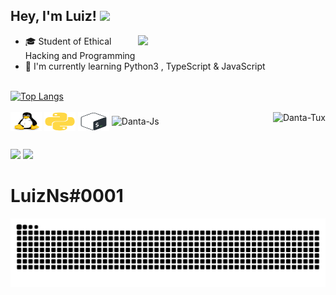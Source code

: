 <h2 align="left">Hey, I'm Luiz! <img src="https://media.giphy.com/media/hvRJCLFzcasrR4ia7z/giphy.gif" width="25px"> </h2>
<img align="right" src="https://media.discordapp.net/attachments/732350657243381810/835713653234991104/computer-illustration.png" width="300"/>

- 🎓 Student of Ethical Hacking and Programming
- 🌱 I'm currently learning Python3 , TypeScript & JavaScript
<br/>
<div>
    <a href="#">
        <img alt="Top Langs" src="https://github-readme-stats.vercel.app/api/top-langs/?username=V0idWT&layout=compact&theme=radical&bg_color=30,e96443,904e95&title_color=fff&text_color=fff"/>
    </a>
</div>
 
<div style="display: inline_block"><br>
  <img align="center" alt="Danta-Linux" height="30" width="50" src="https://raw.githubusercontent.com/devicons/devicon/master/icons/linux/linux-original.svg">
  <img align="center" alt="Danta-Py" height="30" width="50" src="https://raw.githubusercontent.com/devicons/devicon/master/icons/python/python-plain.svg">
  <img align="center" alt="Danta-C" height="30" width="50" src="https://raw.githubusercontent.com/devicons/devicon/master/icons/bash/bash-original.svg">
  <img align="right" alt="Danta-Tux" src="https://media.tenor.com/images/ccb959edb41a02737755b2209ef7d97a/tenor.gif">
  <img align="center" alt="Danta-Js" height="30" width="50" src="https://cdn.jsdelivr.net/gh/devicons/devicon/icons/javascript/javascript-original.svg">
</div>
  
  ##
  <div>
  <a href="https://www.youtube.com/watch?v=lBdnti4_UUg&ab_channel=UnseenPhantom%5BAMV%27s%26YTP%5D" target="_blank"><img src="https://img.shields.io/badge/-Youtube-%23333?style=for-the-badge&logo=youtube&logoColor=red" target="_blank"></a>
  <a href="https://www.youtube.com/watch?v=dQw4w9WgXcQ&ab_channel=RickAstley" target="_blank"><img src="https://img.shields.io/badge/-Twitter-%23333?style=for-the-badge&logo=twitter&logoColor=blue" target="_blank"></a>
  <h1>LuizNs#0001</h1>

  ![Snake animation](https://github.com/Dantalion-dev/Dantalion-dev/blob/output/github-contribution-grid-snake.svg)

</div>
